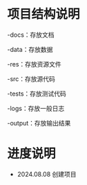 # 项目结构说明

-docs：存放文档

-data：存放数据

-res：存放资源文件

-src：存放源代码

-tests：存放测试代码

-logs：存放一般日志

-output：存放输出结果

# 进度说明

- 2024.08.08 创建项目

